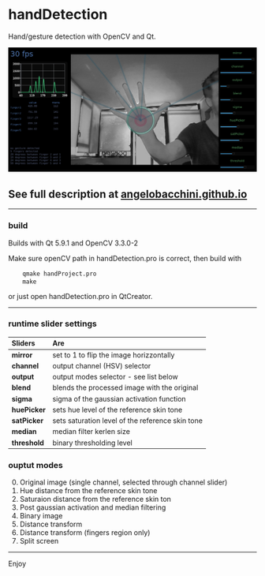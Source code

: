 # handDetection
Hand/gesture detection with OpenCV and Qt.

![alt text](./handProfile.png)

## See full description at [angelobacchini.github.io](https://angelobacchini.github.io/software%20projects/hand-gesture-detection-with-qt-and-opencv)

---

### build
Builds with Qt 5.9.1 and OpenCV 3.3.0-2

Make sure openCV path in handDetection.pro is correct, then build with 

        qmake handProject.pro
        make

or just open handDetection.pro in QtCreator.

---
### runtime slider settings
| Sliders | Are |
| :--- | :--- |
| **mirror** | set to 1 to flip the image horizzontally |
| **channel** | output channel (HSV) selector |
| **output** | output modes selector - see list below |
| **blend** | blends the processed image with the original|
| **sigma** | sigma of the gaussian activation function |
| **huePicker** | sets hue level of the reference skin tone |
| **satPicker** | sets saturation level of the reference skin tone |
| **median**  | median filter kerlen size |
| **threshold** | binary thresholding level |

### ouptut modes
0. Original image (single channel, selected through channel slider)
1. Hue distance from the reference skin tone
2. Saturaion distance from the reference skin ton
3. Post gaussian activation and median filtering
4. Binary image
4. Distance transform
5. Distance transform (fingers region only)
6. Split screen

---

Enjoy
